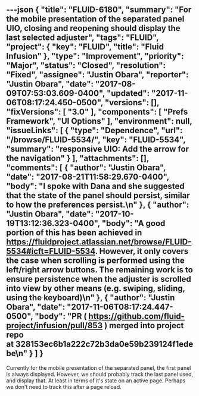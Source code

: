 ---json
{
  "title": "FLUID-6180",
  "summary": "For the mobile presentation of the separated panel UIO, closing and reopening should display the last selected adjuster",
  "tags": "FLUID",
  "project": {
    "key": "FLUID",
    "title": "Fluid Infusion"
  },
  "type": "Improvement",
  "priority": "Major",
  "status": "Closed",
  "resolution": "Fixed",
  "assignee": "Justin Obara",
  "reporter": "Justin Obara",
  "date": "2017-08-09T07:53:03.609-0400",
  "updated": "2017-11-06T08:17:24.450-0500",
  "versions": [],
  "fixVersions": [
    "3.0"
  ],
  "components": [
    "Prefs Framework",
    "UI Options"
  ],
  "environment": null,
  "issueLinks": [
    {
      "type": "Dependence",
      "url": "/browse/FLUID-5534/",
      "key": "FLUID-5534",
      "summary": "responsive UIO: Add the arrow for the navigation"
    }
  ],
  "attachments": [],
  "comments": [
    {
      "author": "Justin Obara",
      "date": "2017-08-21T11:58:29.670-0400",
      "body": "I spoke with Dana and she suggested that the state of the panel should persist, similar to how the preferences persist.\n"
    },
    {
      "author": "Justin Obara",
      "date": "2017-10-19T13:12:36.323-0400",
      "body": "A good portion of this has been achieved in <https://fluidproject.atlassian.net/browse/FLUID-5534#icft=FLUID-5534>. However, it only covers the case when scrolling is performed using the left/right arrow buttons. The remaining work is to ensure persistence when the adjuster is scrolled into view by other means (e.g. swiping, sliding, using the keyboard)\n"
    },
    {
      "author": "Justin Obara",
      "date": "2017-11-06T08:17:24.447-0500",
      "body": "PR ( <https://github.com/fluid-project/infusion/pull/853> ) merged into project repo at 328153ec6b1a222c72b3da0e59b239124f1edebe\n"
    }
  ]
}
---
Currently for the mobile presentation of the separated panel, the first panel is always displayed. However, we should probably track the last panel used, and display that. At least in terms of it's state on an active page. Perhaps we don't need to track this after a page reload.

        
